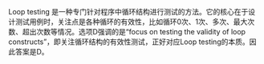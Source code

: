 Loop testing 是一种专门针对程序中循环结构进行测试的方法。它的核心在于设计测试用例时，关注点是各种循环的有效性，比如循环0次、1次、多次、最大次数、超出次数等情况。选项D强调的是“focus on testing the validity of loop constructs”，即关注循环结构的有效性测试，正好对应Loop testing的本质。因此答案是D。